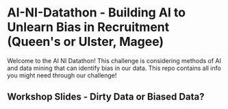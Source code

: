 # AI-NI-Datathon - Building AI to Unlearn Bias in Recruitment (Queen's or Ulster, Magee)
Welcome to the AI NI Datathon! This challenge is considering methods of AI and data mining that can identify bias in our data. This repo contains all info you might need through our challenge!

## Workshop Slides - Dirty Data or Biased Data?

